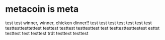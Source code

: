 # metacoin is meta

test
test
winner, winner, chicken dinner!!
test
test
test
test
test
test
test
testtesttesttettest
testtest
testtest
testtesttest
test
testtesttesttestest
esttst
testtest
test
testtest
trdt
testtext
testtest
